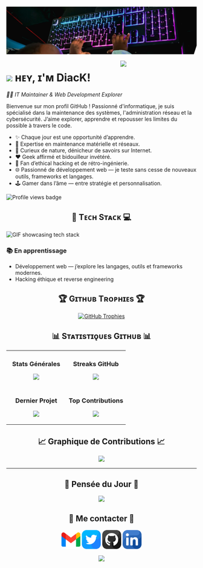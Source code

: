 <!--Banner-->
![GUNNERSx Banner Image](./banner.jpeg)

<!--Night Owl image-->
<div>
  <img align="right" width="40%" src="https://owlbertsio-resized.s3.amazonaws.com/Popper.psd.full.png">
</div>

<!--Header Name-->
# <img src="https://emojis.slackmojis.com/emojis/images/1531849430/4246/blob-sunglasses.gif?1531849430" width="30"/> ʜᴇʏ, ɪ'ᴍ DiacK!  
*👨‍💻 IT Maintainer & Web Development Explorer*

<!--Start Intro-->
<p align="left">
Bienvenue sur mon profil GitHub ! Passionné d'informatique, je suis spécialisé dans la maintenance des systèmes, l'administration réseau et la cybersécurité. J’aime explorer, apprendre et repousser les limites du possible à travers le code.
</p>

- ✨ Chaque jour est une opportunité d’apprendre.
- 🧰 Expertise en maintenance matérielle et réseaux.
- 🧠 Curieux de nature, dénicheur de savoirs sur Internet.
- ❤ Geek affirmé et bidouilleur invétéré.
- 🔐 Fan d’ethical hacking et de rétro-ingénierie.
- 🌐 Passionné de développement web — je teste sans cesse de nouveaux outils, frameworks et langages.
- 🕹 Gamer dans l’âme — entre stratégie et personnalisation.

<!--End Intro-->

<!--Profile Count Badge-->
<p align="left">
  <img src="https://komarev.com/ghpvc/?username=GUNNERSX&label=Profile%20views&color=770677&style=for-the-badge&logo=star" alt="Profile views badge" />
</p>

<!--Languages and Tools Section-->
<h2 align="center">🧰 Tᴇᴄʜ Sᴛᴀᴄᴋ 💻</h2> 
<picture>
  <source media="(prefers-color-scheme: dark)" srcset="./Skills_Animation_Dark.gif">
  <source media="(prefers-color-scheme: light)" srcset="./Skills_Animation_White.gif">
  <img align="left" alt="GIF showcasing tech stack" src="./Skills_Animation_White.gif">
</picture>
<br />

<h3 align="left">📚 En apprentissage</h3>
<ul align="left">
  <li>Développement web — j’explore les langages, outils et frameworks modernes.</li>
  <li>Hacking éthique et reverse engineering</li>
</ul>

<!--Trophies Section-->   
<h2 align="center">🏆 Gɪᴛʜᴜʙ Tʀᴏᴘʜɪᴇs 🏆</h2>
<p align="center">
  <a href="https://github.com/GUNNERSx">
    <picture>
      <source media="(prefers-color-scheme: dark)" srcset="https://github-profile-trophy.vercel.app/?username=GUNNERSx&no-bg=true&row=2&column=6&margin-w=20&margin-h=20&theme=monokai">
      <source media="(prefers-color-scheme: light)" srcset="https://github-profile-trophy.vercel.app/?username=GUNNERSx&no-bg=true&row=2&column=6&margin-w=20&margin-h=20">
      <img alt="GitHub Trophies" src="https://github-profile-trophy.vercel.app/?username=GUNNERSx&no-bg=true&no-frame=true&row=2&column=6&margin-w=20&margin-h=20">
    </picture>
  </a>
</p>

<!--Github stats Table--> 
<h2 align="center">📊 Sᴛᴀᴛɪsᴛɪǫᴜᴇs Gɪᴛʜᴜʙ 📊</h2>
<table width="100%">
  <tr>
    <td width="50%">
      <h3 align="center"><strong>Stats Générales</strong></h3>
      <p align="center">
        <a href="https://github.com/GUNNERSx">
          <img src="https://github-readme-stats.vercel.app/api?username=GUNNERSx&count_private=true&show_icons=true&theme=nightowl&bg_color=0,000000,441350&title_color=c56a90&text_color=ffffff&rank_icon=github&hide=prs,issues,contribs&show=reviews,prs_merged,prs_merged_percentage" />
        </a>
      </p>
    </td>
    <td width="50%">
      <h3 align="center"><strong>Streaks GitHub</strong></h3>
      <p align="center">
        <a href="https://github.com/GUNNERSx">
          <img src="https://streak-stats.demolab.com?user=GUNNERSx&theme=nightowl&background=0,000000,441350&fire=ffeb95&ring=ffeb95&sideNums=ffffff&sideLabels=ffffff&dates=c56a90&currStreakNum=ffffff" />
        </a>
      </p>
    </td>
  </tr>
  <tr>
    <td width="50%">
      <h3 align="center"><strong>Dernier Projet</strong></h3>
      <p align="center">
        <a href="https://github.com/GUNNERSx/storyblok-mcp-server">
          <img width="470" src="https://github-readme-stats.vercel.app/api/pin/?username=GUNNERSx&repo=storyblok-mcp-server&theme=nightowl&show_owner=true&bg_color=0,000000,441350&title_color=c56a90&text_color=ffffff" />
        </a>
      </p>
    </td>
    <td width="50%">
      <h3 align="center"><strong>Top Contributions</strong></h3>
      <p align="center">
        <a href="https://github.com/GUNNERSx">
          <img src="https://github-contributor-stats.vercel.app/api?username=GUNNERSx&limit=2&theme=nightowl&show_owner=true&combine_all_yearly_contributions=false&bg_color=0,000000,441350&title_color=c56a90&text_color=ffffff" />
        </a>
      </p>
    </td>
  </tr>
</table>

<!--Contribution Graph-->
<h2 align="center">📈 Graphique de Contributions 📈</h2>
<div align="center">
    <img src="https://github-readme-activity-graph.vercel.app/graph?username=GUNNERSx&bg_color=220a28&color=ffffff&line=c56a90&point=ffeb95&area=false&hide_border=false">
</div>

---

<!--Quote of the day-->
<h2 align="center">🌟 Pensée du Jour 🌟</h2>
<p align="center">
    <img src="https://readme-daily-quotes.vercel.app/api?author=Paulo%20Coelho&quote=Sometimes%20you%20have%20to%20travel%20a%20long%20way%20to%20find%20what%20is%20near.&theme=dark&bg_color=220a28&author_color=ffeb95&accent_color=c56a90">
</p>

<!--Contact Section-->
<h2 align="center">🤝 Me contacter 🤝</h2>
<div align="center">
  <a href="mailto:dembadiack3@gmail.com" target="_blank"><img src="./gmail.png" width=50 height=50 /></a>
  <a href="https://x.com/ddiack_" target="_blank"><img src="./twitter.png" width=50 height=50 /></a>
  <a href="https://www.github.com/GUNNERSx" target="_blank"><img src="./github.png" width=50 height=50 /></a>
  <a href="https://www.linkedin.com/in/dembadiack3/" target="_blank"><img src="./linkedin.png" width=50 height=50 /></a>
</div>

<!--Footer-->
<p align="center">
  <img src="https://capsule-render.vercel.app/api?type=waving&color=gradient&height=65&section=footer"/>
</p>

